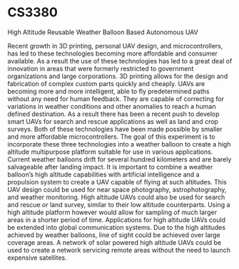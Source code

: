 CS3380
======

High Altitude Reusable Weather Balloon Based Autonomous UAV

  Recent growth in 3D printing, personal UAV design, and microcontrollers, has led to these technologies becoming more affordable and consumer available. As a result the use of these technologies has led to a great deal of innovation in areas that were formerly restricted to government organizations and large corporations. 3D printing allows for the design and fabrication of complex custom parts quickly and cheaply. UAVs are becoming more and more intelligent, able to fly predetermined paths without any need for human feedback. They are capable of correcting for variations in weather conditions and other anomalies to reach a human defined destination. As a result there has been a recent push to develop smart UAVs for search and rescue applications as well as land and crop surveys. Both of these technologies have been made possible by smaller and more affordable microcontrollers.
  The goal of this experiment is to incorporate these three technologies into a weather balloon to create a high altitude multipurpose platform suitable for use in various applications. Current weather balloons drift for several hundred kilometers and are barely salvageable after landing impact. It is important to combine a weather balloon’s high altitude capabilities with artificial intelligence and a propulsion system to create a UAV capable of flying at such altitudes. This UAV design could be used for near space photography, astrophotography, and weather monitoring. High altitude UAVs could also be used for search and rescue or land survey, similar to their low altitude counterparts. Using a high altitude platform however would allow for sampling of much larger areas in a shorter period of time. Applications for high altitude UAVs could be extended into global communication systems. Due to the high altitudes achieved by weather balloons, line of sight could be achieved over large coverage areas. A network of solar powered high altitude UAVs could be used to create a network servicing remote areas without the need to launch expensive satellites.
